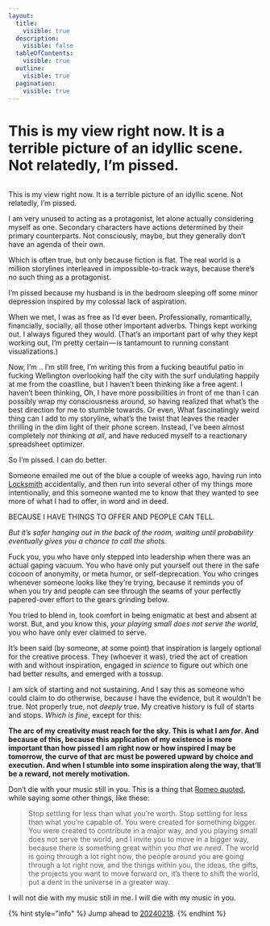 ```yaml
---
layout:
  title:
    visible: true
  description:
    visible: false
  tableOfContents:
    visible: true
  outline:
    visible: true
  pagination:
    visible: true
---
```


# This is my view right now. It is a terrible picture of an idyllic scene. Not relatedly, I’m pissed.

<figure><img src="https://images.squarespace-cdn.com/content/v1/5990d0a46f4ca37e4c9886bc/1502743409844-XL136U8S8KHM33Q3OKEX/image-asset.jpeg" alt=""><figcaption></figcaption></figure>

This is my view right now. It is a terrible picture of an idyllic scene. Not relatedly, I’m pissed.

I am very unused to acting as a protagonist, let alone actually considering myself as one. Secondary characters have actions determined by their primary counterparts. Not consciously, maybe, but they generally don’t have an agenda of their own.

Which is often true, but only because fiction is flat. The real world is a million storylines interleaved in impossible-to-track ways, because there’s no such thing as a protagonist.

I’m pissed because my husband is in the bedroom sleeping off some minor depression inspired by my colossal lack of aspiration.

When we met, I was as free as I’d ever been. Professionally, romantically, financially, socially, all those other important adverbs. Things kept working out. I always figured they would. (That’s an important part of why they kept working out, I’m pretty certain — is tantamount to running constant visualizations.)

Now, I’m .. I’m still free, I’m writing this from a fucking beautiful patio in fucking Wellington overlooking half the city with the surf undulating happily at me from the coastline, but I haven’t been thinking like a free agent. I haven’t been thinking, Oh, I have more possibilities in front of me than I can possibly wrap my consciousness around, so having realized that what’s the best direction for me to stumble towards. Or even, What fascinatingly weird thing can I add to my storyline, what’s the twist that leaves the reader thrilling in the dim light of their phone screen. Instead, I’ve been almost completely _not_ thinking _at all_, and have reduced myself to a reactionary spreadsheet optimizer.

So I’m pissed. I can do better.

Someone emailed me out of the blue a couple of weeks ago, having run into [Locksmith](https://apps.shopify.com/locksmith) accidentally, and then run into several other of my things more intentionally, and this someone wanted me to know that they wanted to see more of what I had to offer, in word and in deed.

BECAUSE I HAVE THINGS TO OFFER AND PEOPLE CAN TELL.

_But it’s safer hanging out in the back of the room, waiting until probability eventually gives you a chance to call the shots._

Fuck you, you who have only stepped into leadership when there was an actual gaping vacuum. You who have only put yourself out there in the safe cocoon of anonymity, or meta humor, or self-deprecation. You who cringes whenever someone looks like they’re trying, because it reminds you of when you try and people can see through the seams of your perfectly papered-over effort to the gears grinding below.

You tried to blend in, took comfort in being enigmatic at best and absent at worst. But, and you know this, _your playing small does not serve the world_, you who have only ever claimed to serve.

It’s been said (by someone, at some point) that inspiration is largely optional for the creative process. They (whoever it was), tried the act of creation with and without inspiration, engaged in _science_ to figure out which one had better results, and emerged with a tossup.

I am sick of starting and not sustaining. And I say this as someone who could claim to do otherwise, because I have the evidence, but it wouldn’t be true. Not properly true, not _deeply_ true. My creative history is full of starts and stops. _Which is fine_, except for this:

**The arc of my creativity must reach for the sky. This is what I am&#x20;**_**for**_**. And because of this, because this application of my existence is more important than how pissed I am right now or how inspired I may be tomorrow, the curve of that arc must be powered upward by choice and execution. And when I stumble into some inspiration along the way, that’ll be a reward, not merely motivation.**

Don’t die with your music still in you. This is a thing that [Romeo quoted](https://www.facebook.com/romeo.j.marquez.9/videos/10154276870046475/), while saying some other things, like these:

> Stop settling for less than what you’re worth. Stop settling for less than what you’re capable of. You were created for something bigger. You were created to contribute in a major way, and you playing small does not serve the world, and I invite you to move in a bigger way, because there is something great within you _that we need_. The world is going through a lot right now, the people around you are going through a lot right now, and the things within you, the ideas, the gifts, the projects you want to move forward on, it’s there to shift the world, put a dent in the universe in a greater way.

I will not die with my music still in me. I will die with my music in you.

{% hint style="info" %}
Jump ahead to [20240218](../2024/02/18.md).
{% endhint %}
